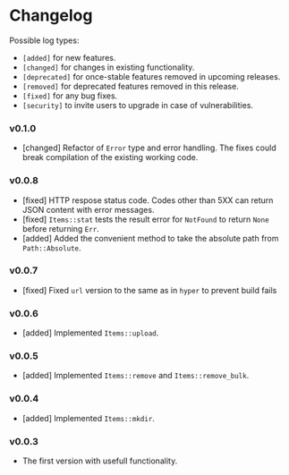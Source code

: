 # Changelog

Possible log types:

- `[added]` for new features.
- `[changed]` for changes in existing functionality.
- `[deprecated]` for once-stable features removed in upcoming releases.
- `[removed]` for deprecated features removed in this release.
- `[fixed]` for any bug fixes.
- `[security]` to invite users to upgrade in case of vulnerabilities.

### v0.1.0

- [changed] Refactor of `Error` type and error handling. The fixes could break compilation
            of the existing working code.

### v0.0.8

- [fixed] HTTP respose status code. Codes other than 5XX can return JSON content with error messages.
- [fixed] `Items::stat` tests the result error for `NotFound` to return `None` before returning `Err`.
- [added] Added the convenient method to take the absolute path from `Path::Absolute`.

### v0.0.7

- [fixed] Fixed `url` version to the same as in `hyper` to prevent build fails

### v0.0.6

- [added] Implemented `Items::upload`.

### v0.0.5

- [added] Implemented `Items::remove` and `Items::remove_bulk`.

### v0.0.4

- [added] Implemented `Items::mkdir`.

### v0.0.3

- The first version with usefull functionality.
